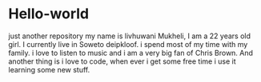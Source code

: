 # Hello-world
just another repository
my name is livhuwani Mukheli, I am a 22 years old girl. I currently live in Soweto deipkloof. i spend most of my time with my family. i love to listen to music and i am a very big fan of Chris Brown. And another thing is i love to code, when ever i get some free time i use it learning some new stuff.
